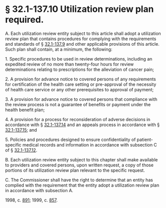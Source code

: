 # § 32.1-137.10 Utilization review plan required.

<p>A. Each utilization review entity subject to this article shall adopt a utilization review plan that contains procedures for complying with the requirements and standards of § <a href='http://law.lis.virginia.gov/vacode/32.1-137.9/'>32.1-137.9</a> and other applicable provisions of this article. Such plan shall contain, at a minimum, the following:</p><p>1. Specific procedures to be used in review determinations, including an expedited review of no more than twenty-four hours for review determinations relating to prescriptions for the alleviation of cancer pain;</p><p>2. A provision for advance notice to covered persons of any requirements for certification of the health care setting or pre-approval of the necessity of health care service or any other prerequisites to approval of payment;</p><p>3. A provision for advance notice to covered persons that compliance with the review process is not a guarantee of benefits or payment under the health benefit plan;</p><p>4. A provision for a process for reconsideration of adverse decisions in accordance with § <a href='http://law.lis.virginia.gov/vacode/32.1-137.14/'>32.1-137.14</a> and an appeals process in accordance with § <a href='http://law.lis.virginia.gov/vacode/32.1-137.15/'>32.1-137.15</a>; and</p><p>5. Policies and procedures designed to ensure confidentiality of patient-specific medical records and information in accordance with subsection C of § <a href='http://law.lis.virginia.gov/vacode/32.1-137.12/'>32.1-137.12</a>.</p><p>B. Each utilization review entity subject to this chapter shall make available to providers and covered persons, upon written request, a copy of those portions of its utilization review plan relevant to the specific request.</p><p>C. The Commissioner shall have the right to determine that an entity has complied with the requirement that the entity adopt a utilization review plan in accordance with subsection A.</p><p>1998, c. <a href='http://lis.virginia.gov/cgi-bin/legp604.exe?981+ful+CHAP0891'>891</a>; 1999, c. <a href='http://lis.virginia.gov/cgi-bin/legp604.exe?991+ful+CHAP0857'>857</a>.</p>